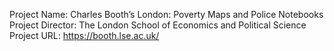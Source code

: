 Project Name: Charles Booth’s London: Poverty Maps and Police Notebooks
Project Director: The London School of Economics and Political Science
Project URL: [https://booth.lse.ac.uk/ ](https://booth.lse.ac.uk/) 
